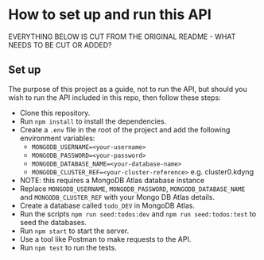 # How to set up and run this API

EVERYTHING BELOW IS CUT FROM THE ORIGINAL README - WHAT NEEDS TO BE CUT OR ADDED?

## Set up

The purpose of this project as a guide, not to run the API, but should you wish to run the API included in this repo, then follow these steps:

- Clone this repository.
- Run `npm install` to install the dependencies.
- Create a `.env` file in the root of the project and add the following environment variables:
    - `MONGODB_USERNAME=<your-username>`
    - `MONGODB_PASSWORD=<your-password>`
    - `MONGODB_DATABASE_NAME=<your-database-name>`
    - `MONGODB_CLUSTER_REF=<your-cluster-reference>` e.g. cluster0.kdyng
- NOTE: this requires a MongoDB Atlas database instance
- Replace `MONGODB_USERNAME`, `MONGODB_PASSWORD`, `MONGODB_DATABASE_NAME` and `MONGODB_CLUSTER_REF` with your Mongo DB Atlas details.
- Create a database called `todo_DEV` in MongoDB Atlas.
- Run the scripts `npm run seed:todos:dev` and `npm run seed:todos:test` to seed the databases.
- Run `npm start` to start the server.
- Use a tool like Postman to make requests to the API.
- Run `npm test` to run the tests.